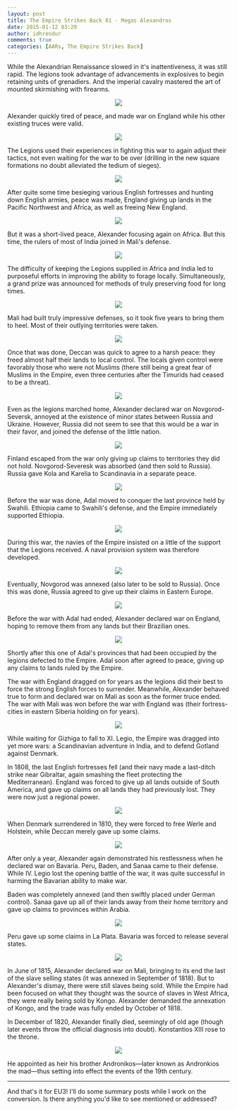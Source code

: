 ```yaml
---
layout: post
title: The Empire Strikes Back 81 - Megas Alexandros
date: 2015-01-12 03:29
author: idhrendur
comments: true
categories: [AARs, The Empire Strikes Back]
---
```

While the Alexandrian Renaissance slowed in it's inattentiveness, it was still rapid. The legions took advantage of advancements in explosives to begin retaining units of grenadiers. And the imperial cavalry mastered the art of mounted skirmishing with firearms.  
<p align="center"><img src="/assets/tesb_images/81-1.png"></p>

Alexander quickly tired of peace, and made war on England while his other existing truces were valid.  
<p align="center"><img src="/assets/tesb_images/81-2.png"></p>

The Legions used their experiences in fighting this war to again adjust their tactics, not even waiting for the war to be over (drilling in the new square formations no doubt alleviated the tedium of sieges).  
<p align="center"><img src="/assets/tesb_images/81-3.png"></p>

After quite some time besieging various English fortresses and hunting down English armies, peace was made, England giving up lands in the Pacific Northwest and Africa, as well as freeing New England.  
<p align="center"><img src="/assets/tesb_images/81-4.png"></p>

But it was a short-lived peace, Alexander focusing again on Africa. But this time, the rulers of most of India joined in Mali's defense.  
<p align="center"><img src="/assets/tesb_images/81-5.png"></p>

The difficulty of keeping the Legions supplied in Africa and India led to purposeful efforts in improving the ability to forage locally. Simultaneously, a grand prize was announced for methods of truly preserving food for long times.  
<p align="center"><img src="/assets/tesb_images/81-6.png"></p>

Mali had built truly impressive defenses, so it took five years to bring them to heel. Most of their outlying territories were taken.  
<p align="center"><img src="/assets/tesb_images/81-7.png"></p>

Once that was done, Deccan was quick to agree to a harsh peace: they freed almost half their lands to local control. The locals given control were favorably those who were not Muslims (there still being a great fear of Muslims in the Empire, even three centuries after the Timurids had ceased to be a threat).  
<p align="center"><img src="/assets/tesb_images/81-8.png"></p>

Even as the legions marched home, Alexander declared war on Novgorod-Seversk, annoyed at the existence of minor states between Russia and Ukraine. However, Russia did not seem to see that this would be a war in their favor, and joined the defense of the little nation.  
<p align="center"><img src="/assets/tesb_images/81-9.png"></p>

Finland escaped from the war only giving up claims to territories they did not hold. Novgorod-Severesk was absorbed (and then sold to Russia). Russia gave Kola and Karelia to Scandinavia in a separate peace.  
<p align="center"><img src="/assets/tesb_images/81-10.png"></p>

Before the war was done, Adal moved to conquer the last province held by Swahili. Ethiopia came to Swahili's defense, and the Empire immediately supported Ethiopia.  
<p align="center"><img src="/assets/tesb_images/81-11.png"></p>

During this war, the navies of the Empire insisted on a little of the support that the Legions received. A naval provision system was therefore developed.  
<p align="center"><img src="/assets/tesb_images/81-12.png"></p>

Eventually, Novgorod was annexed (also later to be sold to Russia). Once this was done, Russia agreed to give up their claims in Eastern Europe.  
<p align="center"><img src="/assets/tesb_images/81-13.png"></p>

Before the war with Adal had ended, Alexander declared war on England, hoping to remove them from any lands but their Brazilian ones.  
<p align="center"><img src="/assets/tesb_images/81-14.png"></p>

Shortly after this one of Adal's provinces that had been occupied by the legions defected to the Empire. Adal soon after agreed to peace, giving up any claims to lands ruled by the Empire.  

The war with England dragged on for years as the legions did their best to force the strong English forces to surrender. Meanwhile, Alexander behaved true to form and declared war on Mali as soon as the former truce ended. The war with Mali was won before the war with England was (their fortress-cities in eastern Siberia holding on for years).  
<p align="center"><img src="/assets/tesb_images/81-15.png"></p>

While waiting for Gizhiga to fall to XI. Legio, the Empire was dragged into yet more wars: a Scandinavian adventure in India, and to defend Gotland against Denmark.  

In 1808, the last English fortresses fell (and their navy made a last-ditch strike near Gibraltar, again smashing the fleet protecting the Mediterranean). England was forced to give up all lands outside of South America, and gave up claims on all lands they had previously lost. They were now just a regional power.  
<p align="center"><img src="/assets/tesb_images/81-16.png"></p>

When Denmark surrendered in 1810, they were forced to free Werle and Holstein, while Deccan merely gave up some claims.  
<p align="center"><img src="/assets/tesb_images/81-17.png"></p>

After only a year, Alexander again demonstrated his restlessness when he declared war on Bavaria. Peru, Baden, and Sanaa came to their defense. While IV. Legio lost the opening battle of the war, it was quite successful in harming the Bavarian ability to make war.  

Baden was completely annexed (and then swiftly placed under German control). Sanaa gave up all of their lands away from their home territory and gave up claims to provinces within Arabia.  
<p align="center"><img src="/assets/tesb_images/81-18.png"></p>

Peru gave up some claims in La Plata. Bavaria was forced to release several states.  
<p align="center"><img src="/assets/tesb_images/81-19.png"></p>

In June of 1815, Alexander declared war on Mali, bringing to its end the last of the slave selling states (it was annexed in September of 1818). But to Alexander's dismay, there were still slaves being sold. While the Empire had been focused on what they thought was the source of slaves in West Africa, they were really being sold by Kongo. Alexander demanded the annexation of Kongo, and the trade was fully ended by October of 1818.  

In December of 1820, Alexander finally died, seemingly of old age (though later events throw the official diagnosis into doubt). Konstantios XIII rose to the throne.  
<p align="center"><img src="/assets/tesb_images/81-20.png"></p>

He appointed as heir his brother Andronikos—later known as Andronkios the mad—thus setting into effect the events of the 19th century.  

<hr />  

And that's it for EU3! I'll do some summary posts while I work on the conversion. Is there anything you'd like to see mentioned or addressed?  